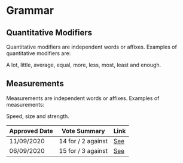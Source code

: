 # Grammar

## Quantitative Modifiers
Quantitative modifiers are independent words or affixes. Examples of quantitative modifiers are:

A lot, little, average, equal, more, less, most, least and enough.

## Measurements
Measurements are independent words or affixes. Examples of measurements:

Speed, size and strength.

| Approved Date |    Vote Summary    | Link                                                                                                                    |
| ------------- | :----------------: | ----------------------------------------------------------------------------------------------------------------------- |
| 11/09/2020    | 14 for / 2 against | [See](https://www.reddit.com/r/EncapsulatedLanguage/comments/ip4duf/official_proposal_vote_to_modify_the_quantitative/) |
| 06/09/2020    | 15 for / 3 against | [See](https://www.reddit.com/r/EncapsulatedLanguage/comments/ilsovd/official_proposal_vote_to_officialize_the/)         |
